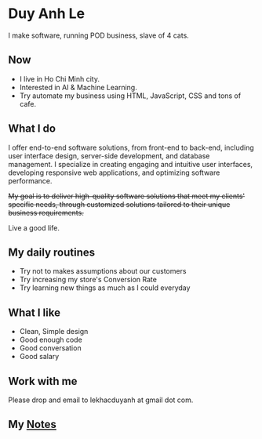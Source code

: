 # Duy Anh Le

I make software, running POD business, slave of 4 cats.

## Now

- I live in Ho Chi Minh city.
- Interested in AI & Machine Learning.
- Try automate my business using HTML, JavaScript, CSS and tons of cafe.

## What I do

I offer end-to-end software solutions, from front-end to back-end, including user interface design, server-side development, and database management. I specialize in creating engaging and intuitive user interfaces, developing responsive web applications, and optimizing software performance.

~~My goal is to deliver high-quality software solutions that meet my clients' specific needs, through customized solutions tailored to their unique business requirements.~~

Live a good life.

## My daily routines

- Try not to makes assumptions about our customers
- Try increasing my store's Conversion Rate
- Try learning new things as much as I could everyday

## What I like

- Clean, Simple design
- Good enough code
- Good conversation
- Good salary

## Work with me

Please drop and email to lekhacduyanh at gmail dot com.

## My [Notes](https://github.com/0xlkda/notes)

